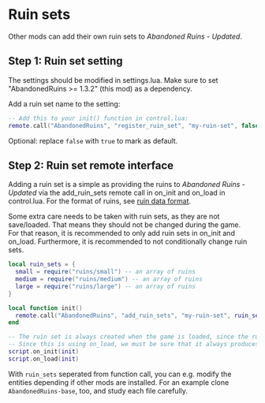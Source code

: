 # Ruin sets

Other mods can add their own ruin sets to *Abandoned Ruins - Updated*.

## Step 1: Ruin set setting

The settings should be modified in settings.lua. Make sure to set "AbandonedRuins >= 1.3.2" (this mod) as a dependency.

Add a ruin set name to the setting:
```lua
-- Add this to your init() function in control.lua:
remote.call("AbandonedRuins", "register_ruin_set", "my-ruin-set", false)
```
Optional: replace `false` with `true` to mark as default.

## Step 2: Ruin set remote interface

Adding a ruin set is a simple as providing the ruins to *Abandoned Ruins - Updated* via the add_ruin_sets remote call in on_init and on_load in control.lua. For the format of ruins, see [ruin data format](docs/format.md).

Some extra care needs to be taken with ruin sets, as they are not save/loaded. That means they should not be changed during the game.<br>
For that reason, it is recommended to only add ruin sets in on_init and on_load. Furthermore, it is recommended to not conditionally change ruin sets.

```lua
local ruin_sets = {
  small = require("ruins/small") -- an array of ruins
  medium = require("ruins/medium") -- an array of ruins
  large = require("ruins/large") -- an array of ruins
}

local function init()
  remote.call("AbandonedRuins", "add_ruin_sets", "my-ruin-set", ruin_sets)
end

-- The ruin set is always created when the game is loaded, since the ruin sets are not save/loaded by AbandonedRuins.
-- Since this is using on_load, we must be sure that it always produces the same result for everyone.
script.on_init(init)
script.on_load(init)
```
With `ruin_sets` seperated from function call, you can e.g. modify the entities depending if other mods are installed. For an example clone `AbandonedRuins-base`, too, and study each file carefully.
